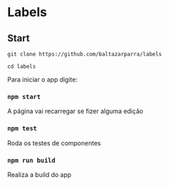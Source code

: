 # Labels

## Start

`git clone https://github.com/baltazarparra/labels`

`cd labels`

Para iniciar o app digite:

### `npm start`

A página vai recarregar se fizer alguma edição

### `npm test`

Roda os testes de componentes

### `npm run build`

Realiza a build do app
